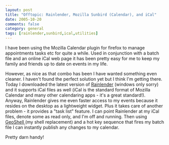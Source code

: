 ```yaml
---
layout: post
title: "Offtopic: Rainlender, Mozilla Sunbird (Calendar), and iCal"
date: 2005-10-20
comments: false
category: general
tags: [rainlender,sunbird,ical,utilities]
---
```

I have been using the Mozilla Calendar plugin for firefox to manage
appointments tasks etc for quite a while. Used in conjunction with a batch
file and an online iCal web page it has been pretty easy for me to keep my
family and friends up to date on events in my life.  

However, as nice as that combo has been I have wanted something even cleaner.
I haven't found the perfect solution yet but I think I'm getting there. Today
I downloaded the latest version of
[Rainlender](http://ipi.fi/~rainy/index.php?pn=projects&project=rainlendar)
(windows only sorry) and it supports iCal files as well (iCal is the standard
format of Mozilla Calendar and many other calendaring apps - it's a great
standard!). Anyway, Rainlender gives me even faster access to my events
because it resides on the desktop as a lightweight widget. Plus it takes care
of another problem - it provides a "task list" feature. I can point Rainlender
at my iCal files, denote some as read only, and I'm off and running. Then
using [GeoShell ](http://www.geoshell.com)(my shell replacement) and a hot key
sequence that fires my batch file I can instantly publish any changes to my
calendar.  

Pretty darn handy!
